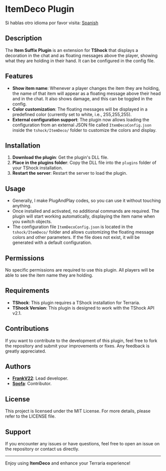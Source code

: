 # ItemDeco Plugin

Si hablas otro idioma por favor visita: [Spanish](https://github.com/itsFrankV22/ItemSuffixBelowName/blob/master/READMESpanish.md)

## Description

The **Item Suffix Plugin** is an extension for **TShock** that displays a decoration in the chat and as floating messages above the player, showing what they are holding in their hand. It can be configured in the config file.

## Features

- **Show item name**: Whenever a player changes the item they are holding, the name of that item will appear as a floating message above their head and in the chat. It also shows damage, and this can be toggled in the config.
- **Color customization**: The floating messages will be displayed in a predefined color (currently set to white, i.e., 255,255,255).
- **External configuration support**: The plugin now allows loading the configuration from an external JSON file called `ItemDecoConfig.json` inside the `tshock/ItemDeco/` folder to customize the colors and display.

## Installation

1. **Download the plugin**: Get the plugin's DLL file.
2. **Place in the plugins folder**: Copy the DLL file into the `plugins` folder of your TShock installation.
3. **Restart the server**: Restart the server to load the plugin.

## Usage

- Generally, I make PlugAndPlay codes, so you can use it without touching anything.
- Once installed and activated, no additional commands are required. The plugin will start working automatically, displaying the item name when you switch objects.
- The configuration file `ItemDecoConfig.json` is located in the `tshock/ItemDeco/` folder and allows customizing the floating message colors and other parameters. If the file does not exist, it will be generated with a default configuration.

## Permissions

No specific permissions are required to use this plugin. All players will be able to see the item name they are holding.

## Requirements

- **TShock**: This plugin requires a TShock installation for Terraria.
- **TShock Version**: This plugin is designed to work with the TShock API v2.1.

## Contributions

If you want to contribute to the development of this plugin, feel free to fork the repository and submit your improvements or fixes. Any feedback is greatly appreciated.

## Authors

- **[FrankV22](https://github.com/itsFrankV22)**: Lead developer.
- **[Soofa](https://github.com/Soof4)**: Contributor.

## License

This project is licensed under the MIT License. For more details, please refer to the LICENSE file.

## Support

If you encounter any issues or have questions, feel free to open an issue on the repository or contact us directly.

---

Enjoy using **ItemDeco** and enhance your Terraria experience!

